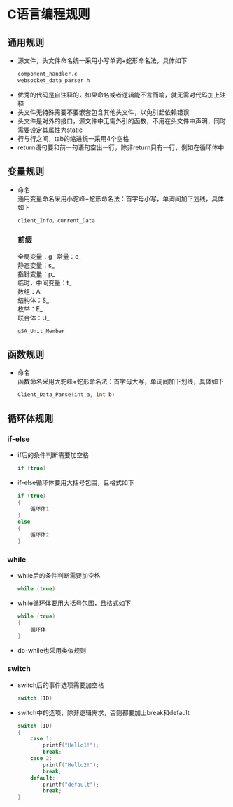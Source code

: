# C语言编程规则
## 通用规则
* 源文件，头文件命名统一采用小写单词+蛇形命名法，具体如下
  ```c
  component_handler.c
  websocket_data_parser.h
  ```
* 优秀的代码是自注释的，如果命名或者逻辑能不言而喻，就无需对代码加上注释
* 头文件无特殊需要不要嵌套包含其他头文件，以免引起依赖错误
* 头文件是对外的接口，源文件中无需外引的函数，不用在头文件中声明，同时需要设定其属性为static
* 行与行之间，tab的缩进统一采用4个空格
* return语句要和前一句语句空出一行，除非return只有一行，例如在循环体中
## 变量规则
* 命名  
  通用变量命名采用小驼峰+蛇形命名法：首字母小写，单词间加下划线，具体如下  
  ```c
  client_Info，current_Data
  ```
  ### 前缀
  全局变量：g_  常量：c_  
  静态变量：s_  
  指针变量：p_  
  临时，中间变量：t_  
  数组：A_  
  结构体：S_  
  枚举：E_  
  联合体：U_  
  ```c
  gSA_Unit_Member
  ```
## 函数规则
* 命名  
  函数命名采用大驼峰+蛇形命名法：首字母大写，单词间加下划线，具体如下
  ```c
  Client_Data_Parse(int a, int b)
  ```
## 循环体规则
### if-else
* if后的条件判断需要加空格
  ```c
  if (true)
  ```
* if-else循环体要用大括号包围，且格式如下
  ```c
  if (true)
  {
      循环体1   
  }
  else
  {
      循环体2
  }
  ```
### while
* while后的条件判断需要加空格
  ```c
  while (true)
  ```
* while循环体要用大括号包围，且格式如下
  ```c
  while (true)
  {
      循环体
  }
  ```
* do-while也采用类似规则
### switch
* switch后的事件选项需要加空格
  ```c
  switch (ID)
  ```
* switch中的选项，除非逻辑需求，否则都要加上break和default
  ```c
  switch (ID)
  {
      case 1:
          printf("Hello1!");   
          break;
      case 2:
          printf("Hello2!");
          break;
      default:
          printf("default");
          break;
  }
  ```
